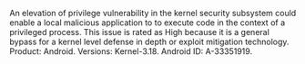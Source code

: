 An elevation of privilege vulnerability in the kernel security subsystem could enable a local malicious application to to execute code in the context of a privileged process. This issue is rated as High because it is a general bypass for a kernel level defense in depth or exploit mitigation technology. Product: Android. Versions: Kernel-3.18. Android ID: A-33351919.